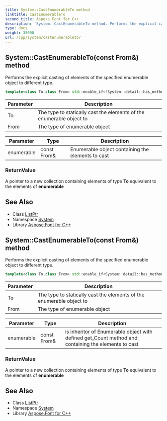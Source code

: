 ```yaml
---
title: System::CastEnumerableTo method
linktitle: CastEnumerableTo
second_title: Aspose.Font for C++
description: 'System::CastEnumerableTo method. Performs the explicit casting of elements of the specified enumerable object to different type in C++.'
type: docs
weight: 35000
url: /cpp/system/castenumerableto/
---
```

## System::CastEnumerableTo(const From\&) method


Performs the explicit casting of elements of the specified enumerable object to different type.

```cpp
template<class To,class From> std::enable_if<!System::detail::has_method_get_Count<From>::value, Collections::Generic::ListPtr<To>>::type System::CastEnumerableTo(const From &enumerable)
```


| Parameter | Description |
| --- | --- |
| To | The type to statically cast the elements of the enumerable object to |
| From | The type of enumerable object |

| Parameter | Type | Description |
| --- | --- | --- |
| enumerable | const From\& | Enumerable object containing the elements to cast |

### ReturnValue

A pointer to a new collection containing elements of type **To** equivalent to the elements of **enumerable**

## See Also

* Class [ListPtr](../../system.collections.generic/listptr/)
* Namespace [System](../)
* Library [Aspose.Font for C++](../../)
## System::CastEnumerableTo(const From\&) method


Performs the explicit casting of elements of the specified enumerable object to different type.

```cpp
template<class To,class From> std::enable_if<System::detail::has_method_get_Count<From>::value, Collections::Generic::ListPtr<To>>::type System::CastEnumerableTo(const From &enumerable)
```


| Parameter | Description |
| --- | --- |
| To | The type to statically cast the elements of the enumerable object to |
| From | The type of enumerable object |

| Parameter | Type | Description |
| --- | --- | --- |
| enumerable | const From\& | is inheritor of Enumerable object with defined get_Count method and containing the elements to cast |

### ReturnValue

A pointer to a new collection containing elements of type **To** equivalent to the elements of **enumerable**

## See Also

* Class [ListPtr](../../system.collections.generic/listptr/)
* Namespace [System](../)
* Library [Aspose.Font for C++](../../)
